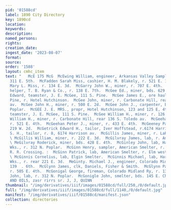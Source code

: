 ```yaml
---
pid: '01588cd'
label: 1890 City Directory
key: 1890cd
location: 
keywords: 
description: 
named_persons: 
rights: 
creation_date: 
ingest_date: '2023-08-07'
format: 
source: 
order: '1588'
layout: cmhc_item
text: "   McE 175 McG  McEwing William, engineer, Arkansas Valley Sampling Wks, r.
  311 E. 5th.  McFadden Sarah Miss, cashier, H. M. Blakely, r. 521 E. 10th.  MecFaul
  Mary L. Miss, r. 134 E. 3d.  McGarry John W., miner, r. 707 E. 4th.  McGee Dennis,
  helper, T. B. Ryan & Co., r. 138 E. 7th.  McGee Ed., miner, bds. 629 E. 5th.  McGee
  Edward, teamster, J. E. McGee, 111 S. Pine.  McGee James E., ore hauler, 111 S.
  Pine, r. Hotel Hutchinson.  McGee John, miner, r. Carbonate Hill, rear 136 S. Toledo
  av.  McGee John H., miner, r. 500 E. 2d.  McGee John J., carpenter, bds. 1309 N.
  Poplar.  McGEE J. E. MRS., propr, Hotel Hutchinson, 123 and 125 E, 4th.  McGee William,
  teamster, J. E. McGee, 111 S. Pine.  McGee William H., miner, r. 126 E. 4th.  McGee
  William H., miner, r. Carbonate Hill, rear 136 S. Toledo av.  McGeehan Hugh, miner,
  r. 521 E. 4th.  McGeehan Peter J., miner, r. 433 E. 4th.  McGeeney Patrick J., r.
  219 W. 2d.  McGetrick Edward H., tailor, Iver Hoffstead, r.6174 Harrison av.  McGetrick
  S. H., tailor, r. 8, 6174 Harrison av.  McGillis James, miner, r. LaPlata Smelter,
  \ McGillis William, miner, r. 222 E. 3d.  McGilvray James, lab, r. American House.
  \ MeGilvray Roderick, miner, bds. 428 E. 4th.  McGinley John, lab, Harrison Red.
  Wks., r. 312 N. Poplar.  McGinn Henry, sampler, American Smelter, r. Elm west of
  R. R. Crossing. :  McGinn Patrick, lab, American Smelter, r. Elm west of R. R. Crossing.
  \ McGinnis Cornelius, lab, Elgin Smelter.  McGinnis Michael, lab, Harrison Red.
  Wks., r. rear 221 E. 3d.  MeGinty. Michael J., engineer, Colorado Midland Ry., r.
  139  . 6th.  McGlynn James, clk, Daniels, Fisher & Smith.  McGlynn Patrick, miner,
  r. 505 E. 4th.  McGonigal George, fireman, Colorado Midland Ry, r. 132 W. 4th.  McGonigle
  John, lab, r. 312 N. Poplar.  McGonigle John, smelter, bds. 145 E. Chestnut.  PAINTS
  AND OILS, zasr rirrs sr. J, J, QUINN    "
thumbnail: "/img/derivatives/iiif/images/01588cd/full/250,/0/default.jpg"
full: "/img/derivatives/iiif/images/01588cd/full/1140,/0/default.jpg"
manifest: "/img/derivatives/iiif/01588cd/manifest.json"
collection: directories
---
```

